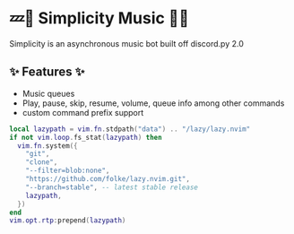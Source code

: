 # 💤🎵 Simplicity Music 🎵💤

Simplicity is an asynchronous music bot built off discord.py 2.0

## ✨ Features ✨

- Music queues
- Play, pause, skip, resume, volume, queue info among other commands
- custom command prefix support


```lua
local lazypath = vim.fn.stdpath("data") .. "/lazy/lazy.nvim"
if not vim.loop.fs_stat(lazypath) then
  vim.fn.system({
    "git",
    "clone",
    "--filter=blob:none",
    "https://github.com/folke/lazy.nvim.git",
    "--branch=stable", -- latest stable release
    lazypath,
  })
end
vim.opt.rtp:prepend(lazypath)
```
